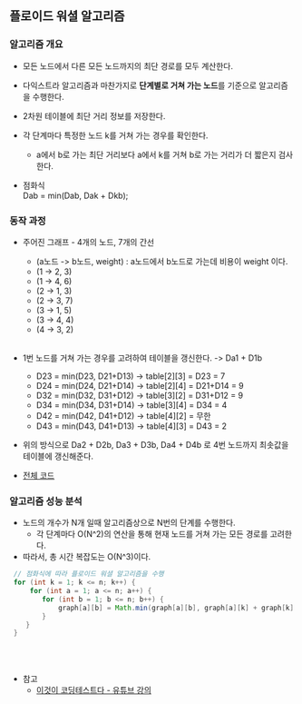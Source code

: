 ## 플로이드 워셜 알고리즘
### 알고리즘 개요
- 모든 노드에서 다른 모든 노드까지의 최단 경로를 모두 계산한다.
- 다익스트라 알고리즘과 마찬가지로 **단계별로 거쳐 가는 노드**를 기준으로 알고리즘을 수행한다.
- 2차원 테이블에 최단 거리 정보를 저장한다.
- 각 단계마다 특정한 노드 k를 거쳐 가는 경우를 확인한다.
    - a에서 b로 가는 최단 거리보다 a에서 k를 거쳐 b로 가는 거리가 더 짧은지 검사한다.
    
- 점화식<br/>
  Dab = min(Dab, Dak + Dkb);
  
### 동작 과정
- 주어진 그래프 - 4개의 노드, 7개의 간선
  - (a노드 -> b노드, weight) : a노드에서 b노드로 가는데 비용이 weight 이다.
  - (1 -> 2, 3)
  - (1 -> 4, 6)
  - (2 -> 1, 3)
  - (2 -> 3, 7)
  - (3 -> 1, 5)
  - (3 -> 4, 4)
  - (4 -> 3, 2)
<br/><br/>
  
- 1번 노드를 거쳐 가는 경우를 고려하여 테이블을 갱신한다. -> Da1 + D1b
  - D23 = min(D23, D21+D13) -> table[2][3] = D23 = 7
  - D24 = min(D24, D21+D14) -> table[2][4] = D21+D14 = 9 
  - D32 = min(D32, D31+D12) -> table[3][2] = D31+D12 = 9
  - D34 = min(D34, D31+D14) -> table[3][4] = D34 = 4
  - D42 = min(D42, D41+D12) -> table[4][2] = 무한
  - D43 = min(D43, D41+D13) -> table[4][3] = D43 = 2
  
- 위의 방식으로 Da2 + D2b, Da3 + D3b, Da4 + D4b 로 4번 노드까지 최솟값을 테이블에 갱신해준다.
- [전체 코드](https://github.com/ndb796/python-for-coding-test/blob/master/9/3.java)

### 알고리즘 성능 분석
- 노드의 개수가 N개 일때 알고리즘상으로 N번의 단계를 수행한다.
  - 각 단계마다 O(N^2)의 연산을 통해 현재 노드를 거쳐 가는 모든 경로를 고려한다.
- 따라서, 총 시간 복잡도는 O(N^3)이다.
```java
 // 점화식에 따라 플로이드 워셜 알고리즘을 수행
 for (int k = 1; k <= n; k++) {
     for (int a = 1; a <= n; a++) {
        for (int b = 1; b <= n; b++) {
            graph[a][b] = Math.min(graph[a][b], graph[a][k] + graph[k][b]);
        }
    }
 }
 ```
<br/><br/>
  
- 참고
  - [이것이 코딩테스트다 - 유튜브 강의](https://www.youtube.com/watch?v=hw-SvAR3Zqg&list=PLVsNizTWUw7H9_of5YCB0FmsSc-K44y81&index=31)
  
